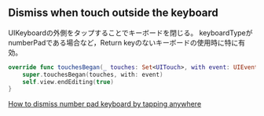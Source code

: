 ## Dismiss when touch outside the keyboard

UIKeyboardの外側をタップすることでキーボードを閉じる。
keyboardTypeがnumberPadである場合など，Return keyのないキーボードの使用時に特に有効。

```swift
override func touchesBegan(_ touches: Set<UITouch>, with event: UIEvent?) {
    super.touchesBegan(touches, with: event)
    self.view.endEditing(true)
}
```

[How to dismiss number pad keyboard by tapping anywhere](https://stackoverflow.com/questions/6991085/how-to-dismiss-number-pad-keyboard-by-tapping-anywhere)
